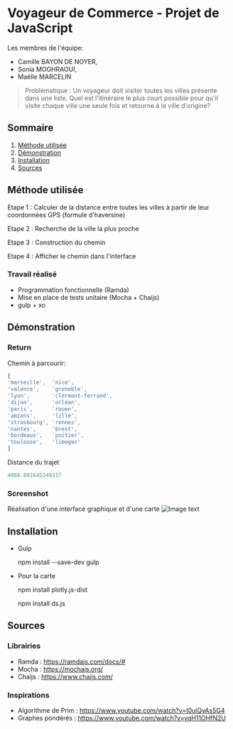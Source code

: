 # Voyageur de Commerce - Projet de JavaScript
Les membres de l'équipe:
* Camille BAYON DE NOYER, 
* Sonia MOGHRAOUI, 
* Maëlle MARCELIN

> Problématique : Un voyageur doit visiter toutes les villes présente dans une liste.
> Quel est l'itinéraire le plus court possible pour qu'il visite chaque ville une seule fois et retourne à la ville d'origine?

## Sommaire
1. [Méthode utilisée](#methode)
2. [Démonstration](#demo)
3. [Installation](#install)
4. [Sources](#sources)

## Méthode utilisée <a name="methode"></a>

Etape 1 : Calculer de la distance entre toutes les villes à partir de leur coordonnées GPS (formule d'haversine)

Etape 2 : Recherche de la ville la plus proche

Etape 3 : Construction du chemin

Etape 4 : Afficher le chemin dans l'interface

### Travail réalisé
* Programmation fonctionnelle (Ramda)
* Mise en place de tests unitaire (Mocha + Chaijs)
* gulp + xo

## Démonstration <a name="demo"></a>

### Return

Chemin à parcourir:
```javascript
[
'marseille',  'nice',
'valence',    'grenoble',
'lyon',       'clermont-ferrand',
'dijon',      'orléan',
'paris',      'rouen',
'amiens',     'lille',
'strasbourg', 'rennes',
'nantes',     'brest',
'bordeaux',   'poitier',
'toulouse',   'limoges'
]
```
Distance du trajet
```javascript
4088.801645249317
```

### Screenshot

Réalisation d'une interface graphique et d'une carte
![Image text](/asset/git/gif_interface_graphique.gif)

## Installation <a name="install"></a>
* Gulp

  npm install --save-dev gulp

* Pour la carte

  npm install plotly.js-dist

  npm install ds.js

## Sources <a name="sources"></a>

### Librairies
* Ramda : https://ramdajs.com/docs/#
* Mocha : https://mochajs.org/
* Chaijs : https://www.chaijs.com/
### Inspirations
* Algorithme de Prim : https://www.youtube.com/watch?v=I0uiQyAs5G4
* Graphes pondérés : https://www.youtube.com/watch?v=yqH11OHfN2U